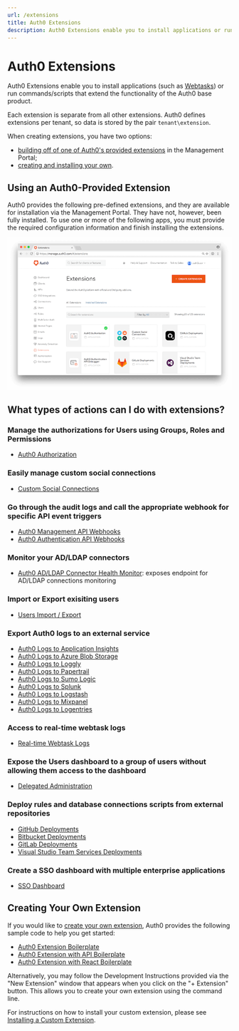 ```yaml
---
url: /extensions
title: Auth0 Extensions
description: Auth0 Extensions enable you to install applications or run commands/scripts that extend the functionality of the Auth0 base product.
---
```


# Auth0 Extensions

Auth0 Extensions enable you to install applications (such as [Webtasks](https://webtask.io/)) or run commands/scripts that extend the functionality of the Auth0 base product.

Each extension is separate from all other extensions. Auth0 defines extensions per tenant, so data is stored by the pair `tenant\extension`.

When creating extensions, you have two options:
- [building off of one of Auth0's provided extensions](#using-an-auth0-provided-extension) in the Management Portal;
- [creating and installing your own](#creating-your-own-extension).

## Using an Auth0-Provided Extension

Auth0 provides the following pre-defined extensions, and they are available for installation via the Management Portal. They have not, however, been fully installed. To use one or more of the following apps, you must provide the required configuration information and finish installing the extensions.

![](/media/articles/extensions/auth0-provided-extensions.png)

## What types of actions can I do with extensions?

### Manage the authorizations for Users using Groups, Roles and Permissions
- [Auth0 Authorization](/extensions/authorization-extension)

### Easily manage custom social connections
- [Custom Social Connections](/extensions/custom-social-extensions)

### Go through the audit logs and call the appropriate webhook for specific API event triggers
- [Auth0 Management API Webhooks](/extensions/management-api-webhooks)
- [Auth0 Authentication API Webhooks](/extensions/authentication-api-webhooks)

### Monitor your AD/LDAP connectors
- [Auth0 AD/LDAP Connector Health Monitor](/extensions/adldap-connector): exposes endpoint for AD/LDAP connections monitoring

### Import or Export exisiting users
- [Users Import / Export](/extensions/user-import-export)

### Export Auth0 logs to an external service
- [Auth0 Logs to Application Insights](/extensions/application-insight)
- [Auth0 Logs to Azure Blob Storage](/extensions/azure-blob-storage)
- [Auth0 Logs to Loggly](/extensions/loggly)
- [Auth0 Logs to Papertrail](/extensions/papertrail)
- [Auth0 Logs to Sumo Logic](/extensions/sumologic)
- [Auth0 Logs to Splunk](/extensions/splunk)
- [Auth0 Logs to Logstash](/extensions/logstash)
- [Auth0 Logs to Mixpanel](/extensions/mixpanel)
- [Auth0 Logs to Logentries](/extensions/logentries)

### Access to real-time webtask logs
- [Real-time Webtask Logs](/extensions/realtime-webtask-logs)

### Expose the Users dashboard to a group of users without allowing them access to the dashboard
- [Delegated Administration](/extensions/delegated-admin)

### Deploy rules and database connections scripts from external repositories
- [GitHub Deployments](/extensions/github-deploy)
- [Bitbucket Deployments](/extensions/bitbucket-deploy)
- [GitLab Deployments](/extensions/gitlab-deploy)
- [Visual Studio Team Services Deployments](/extensions/visual-studio-team-services-deploy)

### Create a SSO dashboard with multiple enterprise applications 
- [SSO Dashboard](extensions/sso-dashboard)

## Creating Your Own Extension

If you would like to [create your own extension](/extensions/custom-extensions), Auth0 provides the following sample code to help you get started:

- [Auth0 Extension Boilerplate](https://github.com/auth0/auth0-extension-boilerplate)
- [Auth0 Extension with API Boilerplate](https://github.com/auth0/auth0-extension-boilerplate-with-api)
- [Auth0 Extension with React Boilerplate](https://github.com/auth0/auth0-extension-boilerplate-with-react)

Alternatively, you may follow the Development Instructions provided via the "New Extension" window that appears when you click on the "+ Extension" button. This allows you to create your own extension using the command line.

For instructions on how to install your custom extension, please see [Installing a Custom Extension](/extensions/custom-extensions#installing-a-custom-extension).
